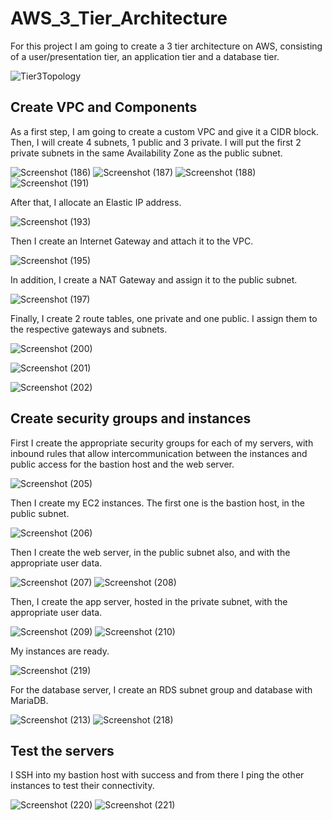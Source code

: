 # AWS_3_Tier_Architecture
For this project I am going to create a 3 tier architecture on AWS, consisting of a user/presentation tier, an application tier and a database tier. 

![Tier3Topology](https://github.com/user-attachments/assets/492ea3d2-9e5d-493f-9a66-fe0b6541830f)

## Create VPC and Components
As a first step, I am going to create a custom VPC and give it a CIDR block. Then, I will create 4 subnets, 1 public and 3 private. I will put the first 2 private subnets in the same Availability Zone as the public subnet. 

![Screenshot (186)](https://github.com/user-attachments/assets/5f7fbac6-dc9c-4a73-9e12-eb60bc6705da)
![Screenshot (187)](https://github.com/user-attachments/assets/b175ad5b-6a80-4d2f-aac9-d543a046b2f7)
![Screenshot (188)](https://github.com/user-attachments/assets/c3a40eb2-7cbc-4d47-ae88-39a4bb85afb0)
![Screenshot (191)](https://github.com/user-attachments/assets/08fb87bd-a599-4835-bb90-6f92d689a816)

After that, I allocate an Elastic IP address.

![Screenshot (193)](https://github.com/user-attachments/assets/8ad65039-3e95-4d68-8593-aff6f48c1eb8)

Then I create an Internet Gateway and attach it to the VPC.

![Screenshot (195)](https://github.com/user-attachments/assets/cc21f6b4-3bca-47c8-a26d-e27d748ce6c1)

In addition, I create a NAT Gateway and assign it to the public subnet.

![Screenshot (197)](https://github.com/user-attachments/assets/aeaa4e00-7400-4b9f-86ba-131db2fd6181)

Finally, I create 2 route tables, one private and one public. I assign them to the respective gateways and subnets.

![Screenshot (200)](https://github.com/user-attachments/assets/b0ba50a2-d3b6-4025-a8ef-4bf4b8e36042)

![Screenshot (201)](https://github.com/user-attachments/assets/70a0c1e3-8752-49f9-81fa-2f68431ec64a)

![Screenshot (202)](https://github.com/user-attachments/assets/11ed05f3-8dc0-43c7-80ff-ec44e65815c6)

## Create security groups and instances

First I create the appropriate security groups for each of my servers, with inbound rules that allow intercommunication between the instances and public access for the bastion host and the web server.

![Screenshot (205)](https://github.com/user-attachments/assets/b7e88bca-eac9-4c95-b009-c9aaa2cc7826)

Then I create my EC2 instances. The first one is the bastion host, in the public subnet.

![Screenshot (206)](https://github.com/user-attachments/assets/d95a34ec-fc90-43c1-a5b1-b3f9842f1ba4)

Then I create the web server, in the public subnet also, and with the appropriate user data.

![Screenshot (207)](https://github.com/user-attachments/assets/642afeb7-34fd-4c7b-b443-258a99354bc9)
![Screenshot (208)](https://github.com/user-attachments/assets/0f297025-f384-403f-a412-3b86e72a32e9)

Then, I create the app server, hosted in the private subnet, with the appropriate user data.

![Screenshot (209)](https://github.com/user-attachments/assets/66c41052-47de-4c74-878a-976e85161172)
![Screenshot (210)](https://github.com/user-attachments/assets/3ef133d8-8355-4a83-9155-a952a42ad1cf)

My instances are ready.

![Screenshot (219)](https://github.com/user-attachments/assets/62624327-6675-4689-b53f-8cd79872db3b)

For the database server, I create an RDS subnet group and database with MariaDB.

![Screenshot (213)](https://github.com/user-attachments/assets/0ae5e9d3-d639-4c5b-8534-8294994bb44d)
![Screenshot (218)](https://github.com/user-attachments/assets/ea3b2b17-f285-4f63-bdc8-6a4132e5cace)

## Test the servers

I SSH into my bastion host with success and from there I ping the other instances to test their connectivity.

![Screenshot (220)](https://github.com/user-attachments/assets/6dcdc81f-dccb-45b5-85af-18ca89b0b52b)
![Screenshot (221)](https://github.com/user-attachments/assets/e7d06812-e1c1-4521-8b65-1ebd1255ddd7)






